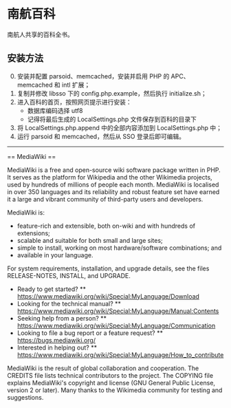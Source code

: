 # 南航百科

南航人共享的百科全书。

## 安装方法

0. 安装并配置 parsoid、memcached，安装并启用 PHP 的 APC、memcached 和 intl 扩展；
1. 复制并修改 libsso 下的 config.php.example，然后执行 initialize.sh；
2. 进入百科的首页，按照网页提示进行安装：
    * 数据库编码选择 utf8
    * 记得将最后生成的 LocalSettings.php 文件保存到百科的目录下
3. 将 LocalSettings.php.append 中的全部内容添加到 LocalSettings.php 中；
4. 运行 parsoid 和 memcached，然后从 SSO 登录后即可编辑。

----

== MediaWiki ==

MediaWiki is a free and open-source wiki software package written in PHP. It
serves as the platform for Wikipedia and the other Wikimedia projects, used
by hundreds of millions of people each month. MediaWiki is localised in over
350 languages and its reliability and robust feature set have earned it a large
and vibrant community of third-party users and developers.

MediaWiki is:

* feature-rich and extensible, both on-wiki and with hundreds of extensions;
* scalable and suitable for both small and large sites;
* simple to install, working on most hardware/software combinations; and
* available in your language.

For system requirements, installation, and upgrade details, see the files
RELEASE-NOTES, INSTALL, and UPGRADE.

* Ready to get started?
** https://www.mediawiki.org/wiki/Special:MyLanguage/Download
* Looking for the technical manual?
** https://www.mediawiki.org/wiki/Special:MyLanguage/Manual:Contents
* Seeking help from a person?
** https://www.mediawiki.org/wiki/Special:MyLanguage/Communication
* Looking to file a bug report or a feature request?
** https://bugs.mediawiki.org/
* Interested in helping out?
** https://www.mediawiki.org/wiki/Special:MyLanguage/How_to_contribute

MediaWiki is the result of global collaboration and cooperation. The CREDITS
file lists technical contributors to the project. The COPYING file explains
MediaWiki's copyright and license (GNU General Public License, version 2 or
later). Many thanks to the Wikimedia community for testing and suggestions.

